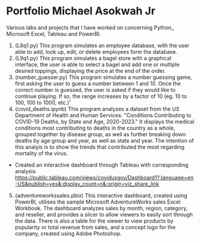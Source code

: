 # Portfolio Michael Asokwah Jr
Various labs and projects that I have worked on concerning Python,, Microsoft Excel, Tableau and PowerBI. 

1. (L8q1.py) This program simulates an employee database, with the user able to
 add, look up, edit, or delete employees form the database. 
2. (L9q1.py)  This program simulates a bagel store with a graphical interface, the user is able to select a bagel and add one or multiple desired toppings,
displaying the price at the end of the order.
3. (number_guesser.py) This program simulates a number guessing game, first asking the user to guess a number between 1 and 10. Once the correct number is guessed, the user is asked if they would like to continue playing. If so, the range increases by a factor of 10 (eg. 10 to 100, 100 to 1000, etc.)'
4. (covid_deaths.ipynb) This program analyzes a dataset from the US Department of Health and Human Services:  "Conditions Contributing to COVID-19 Deaths, by State and Age, 2020-2023." It displays the medical conditions most contributing to deaths in the country as a whole, grouped together by disease group, as well as further breaking down deaths by age group and year, as well as state and year. The intention of this analyis is to show the trends that contributed the most regarding mortality of the virus. 
 - Created an interactive dashboard through Tableau with corresponding analysis: https://public.tableau.com/views/covidusgov/Dashboard1?:language=en-US&publish=yes&:display_count=n&:origin=viz_share_link 
5. (adventureworkssales.pbix) This interactive dashboard, created using PowerBI, utilises the sample Microsoft AdventureWorks sales Excel Workbook. The  dashboard analyzes sales by month, region, category, and reseller, and provides a slicer to allow viewers to easily sort through the data. There is also a table for the viewer to view products by popularity or total revenue from sales, and a concept logo for the company, created using Adobe Photoshop. 
